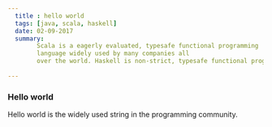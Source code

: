 ```yaml
---
  title : hello world
  tags: [java, scala, haskell]
  date: 02-09-2017
  summary:
        Scala is a eagerly evaluated, typesafe functional programming
        language widely used by many companies all
        over the world. Haskell is non-strict, typesafe functional programming language with great type-inferring compiler. 
        
---
```



### Hello world
Hello world is the widely used string in the programming community.
